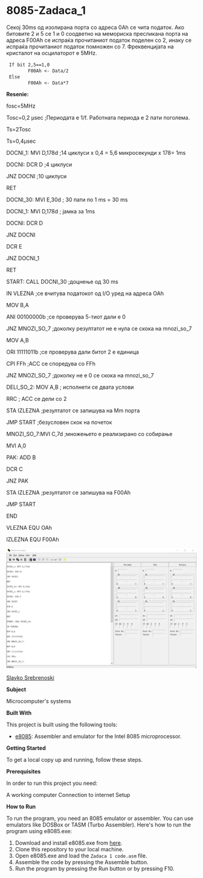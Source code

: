 # 8085-Zadaca_1

Секој 30ms од изолирана порта со адреса 0Ah се чита
податок. Ако битовите 2 и 5 се 1 и 0 соодветно на мемориска
пресликана порта на адреса F00Ah се испраќа прочитаниот
податок поделен со 2, инаку се испраќа прочитаниот податок
помножен со 7. Фреквенцијата на кристалот на осцилаторот е
5MHz.


     If bit 2,5==1,0 
            F00Ah <- Data/2
     Else
            F00Ah <- Data*7


**Resenie:**

fosc=5MHz

Tosc=0,2 µsec ;Периодата е 1/f. Работната периода е 2 пати поголема.

Ts=2Tosc

Ts=0,4µsec

 DOCNI_1: MVI D,178d ;14 циклуси x 0,4 = 5,6 микросекунди x 178= 1ms
 
 DOCNI: DCR D ;4 циклуси
 
 JNZ DOCNI ;10 циклуси
 
 RET
 
 DOCNI_30: MVI E,30d ; 30 пати по 1 ms = 30 ms
 
 DOCNI_1: MVI D,178d ; јамка за 1ms
 
 DOCNI: DCR D
 
 JNZ DOCNI
 
 DCR E
 
 JNZ DOCNI_1
 
 RET
 
 START: CALL DOCNI_30 ;доцнење од 30 ms

 IN VLEZNA ;се вчитува податокот од I/O уред на адреса OAh
 
 MOV B,A
 
 ANI 00100000b ;се проверува 5-тиот дали е 0
 
 JNZ MNOZI_SO_7 ;доколку резултатот не е нула се скока на mnozi_so_7
 
MOV A,B

 ORI 11111011b ;се проверува дали битот 2 е единица
 
 CPI FFh ;ACC се споредува со FFh
 
 JNZ MNOZI_SO_7 ;доколку не е 0 се скока на mnozi_so_7
 
 DELI_SO_2: MOV A,B ; исполнети се двата услови
 
RRC ; ACC се дели со 2

 STA IZLEZNA ;резултатот се запишува на Mm порта
 
 JMP START ;безусловен скок на почеток

 MNOZI_SO_7:MVI C,7d ;множењето е реализирано со собирање
 
 MVI A,0
 
 PAK: ADD B
 
 DCR C
 
 JNZ PAK
 
 STA IZLEZNA ;резултатот се запишува на F00Ah

 JMP START
 
 END
 
 VLEZNA EQU OAh
 
 IZLEZNA EQU F00Ah 


 ![Screenshot (1)](https://github.com/slavko444/8085-Zadaca-1/blob/main/8085A.png)


[Slavko Srebrenoski ](https://github.com/slavko444)


**Subject**

Microcomputer's systems

**Built With**

This project is built using the following tools:

- [e8085](https://emu8086-microprocessor-emulator.en.softonic.com/): Assembler and emulator for the Intel 8085 microprocessor.

**Getting Started**

To get a local copy up and running, follow these steps.

**Prerequisites**

In order to run this project you need:

A working computer
Connection to internet
Setup

**How to Run**

To run the program, you need an 8085 emulator or assembler. You can use emulators like DOSBox or TASM (Turbo Assembler). Here's how to run the program using e8085.exe:

1. Download and install e8085.exe from [here](https://emu8086-microprocessor-emulator.en.softonic.com/).
2. Clone this repository to your local machine.
3. Open e8085.exe and load the `Zadaca 1 code.asm` file.
4. Assemble the code by pressing the Assemble button.
5. Run the program by pressing the Run button or by pressing F10.
